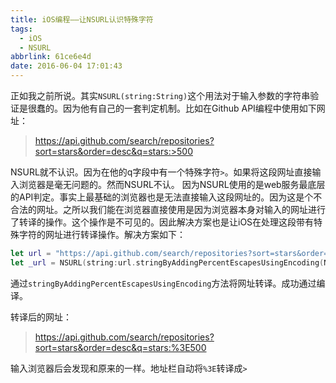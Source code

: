 ```yaml
---
title: iOS编程——让NSURL认识特殊字符
tags:
  - iOS
  - NSURL
abbrlink: 61ce6e4d
date: 2016-06-04 17:01:43
---
```


正如我之前所说。其实`NSURL(string:String)`这个用法对于输入参数的字符串验证是很蠢的。因为他有自己的一套判定机制。比如在Github API编程中使用如下网址：
> https://api.github.com/search/repositories?sort=stars&order=desc&q=stars:>500

NSURL就不认识。因为在他的q字段中有一个特殊字符`>`。如果将这段网址直接输入浏览器是毫无问题的。然而NSURL不认。
因为NSURL使用的是web服务最底层的API判定。事实上最基础的浏览器也是无法直接输入这段网址的。因为这是个不合法的网址。之所以我们能在浏览器直接使用是因为浏览器本身对输入的网址进行了转译的操作。这个操作是不可见的。因此解决方案也是让iOS在处理这段带有特殊字符的网址进行转译操作。解决方案如下：

```Swift
let url = "https://api.github.com/search/repositories?sort=stars&order=desc&q=stars:>500"
let _url = NSURL(string:url.stringByAddingPercentEscapesUsingEncoding(NSUTF8StringEncoding)!)
```
通过`stringByAddingPercentEscapesUsingEncoding`方法将网址转译。成功通过编译。

转译后的网址：
>https://api.github.com/search/repositories?sort=stars&order=desc&q=stars:%3E500

输入浏览器后会发现和原来的一样。地址栏自动将`%3E`转译成`>`
